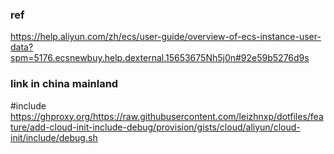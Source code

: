 ### ref

https://help.aliyun.com/zh/ecs/user-guide/overview-of-ecs-instance-user-data?spm=5176.ecsnewbuy.help.dexternal.15653675Nh5j0n#92e59b5276d9s

### link in china mainland

#include
https://ghproxy.org/https://raw.githubusercontent.com/leizhnxp/dotfiles/feature/add-cloud-init-include-debug/provision/gists/cloud/aliyun/cloud-init/include/debug.sh

